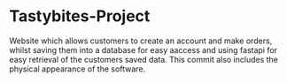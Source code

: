 # Tastybites-Project
Website which allows customers to create an account and make orders, whilst saving them into a database for easy aaccess and using fastapi for easy retrieval of the customers saved data. This commit also includes the physical appearance of the software.

